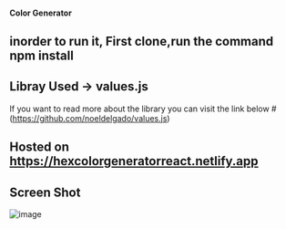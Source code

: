 #### Color Generator

## inorder to run it, First clone,run the command npm install 

## Libray Used -> values.js
If you want to read more about the library you can visit the link below 
#(https://github.com/noeldelgado/values.js)


## Hosted on  https://hexcolorgeneratorreact.netlify.app

## Screen Shot

![image](https://user-images.githubusercontent.com/97975048/232595917-e65fe4c3-fc1c-4848-8b6b-d2887243b886.png)






